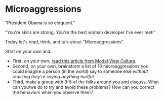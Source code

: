 # Microaggressions

"President Obama is so eloquent."

"You're skills are strong. You're the best woman developer I've ever met!"

Today let's read, think, and talk about "Microaggressions".

Start on your own and:

* First, on your own, [read this article from Model View Culture](https://modelviewculture.com/pieces/stop-acting-so-surprised-how-microaggressions-enforce-stereotypes-in-tech).
* Second, on your own, brainstorm a list of 10 microaggressions you could imagine a person
(in the world) say to someone else *without realizing they're saying anything hurtful*.
* Third, make a group with 3-5 of the folks around you and discuss. What can you/we
do to try and avoid these problems? How can you correct the behaviors when you
observe them?
